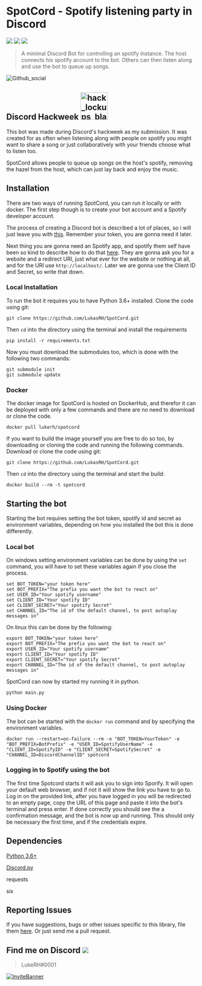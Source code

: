 # SpotCord - Spotify listening party in Discord

![][tag-lisence]
![][tag-issues]
![][tag-pull]

> A minimal Discord Bot for controlling an spotify instance. The host connects his spotify account to the bot. Others can then listen along and use the bot to queue up songs. 

![Github_social](https://user-images.githubusercontent.com/16747705/60066065-500ae500-9706-11e9-82e0-db371339259b.png)

## Discord Hackweek <img width="72" alt="hack_lockups_black" src="https://user-images.githubusercontent.com/16747705/60066236-c90a3c80-9706-11e9-8bba-3917cdbdda50.png">
This bot was made during Discord's hackweek as my submission. It was created for as often when listening along with people on spotify you might want to share a song or just collaboratively with your friends choose what to listen too.

SpotCord allows people to queue up songs on the host's spotify, removing the hazel from the host, which can just lay back and enjoy the music. 

## Installation
There are two ways of running SpotCord, you can run it locally or with docker.
The first step though is to create your bot account and a Spotify developer account.

The process of creating a Discord bot is described a lot of places, so i will just leave you with [this](https://discordpy.readthedocs.io/en/latest/discord.html). Remember your token, you are gonna need it later.

Next thing you are gonna need an Spotify app, and spotify them self have been so kind to describe how to do that [here](https://developer.spotify.com/documentation/general/guides/app-settings/).
They are gonna ask you for a website and a redirect URI, just what ever for the website or nothing at all, and for the URI use `http://localhost/`. Later we are gonna use the Client ID and Secret, so write that down.


### Local Installation
To run the bot it requires you to have Python 3.6+ installed.
Clone the code using git:
```text
git clone https://github.com/LukasRH/SpotCord.git
```
Then `cd` into the directory using the terminal and install the requirements
````text
pip install -r requirements.txt
````
Now you must download the submodules too, which is done with the following two commands:
```text
git submodule init
git submodule update
```

### Docker
The docker image for SpotCord is hosted on DockerHub, and therefor it can be deployed with only a few commands and there are no need to download or clone the code.
```text
docker pull lukerh/spotcord
```
If you want to build the image yourself you are free to do so too, by downloading or cloning the code and running the following commands.
Download or clone the code using git:
```text
git clone https://github.com/LukasRH/SpotCord.git
```
Then `cd` into the directory using the terminal and start the build:
```text
docker build --rm -t spotcord
```

## Starting the bot
Starting the bot requires setting the bot token, spotify id and secret as environment variables, depending on how you installed the bot this is done differently.
### Local bot
On windows setting environment variables can be done by using the `set` command, you will have to set these variables again if you close the process.
```text
set BOT_TOKEN="your token here"
set BOT_PREFIX="The prefix you want the bot to react on"
set USER_ID="Your spotify username"
set CLIENT_ID="Your spotify ID"
set CLIENT_SECRET="Your spotify Secret"
set CHANNEL_ID="The id of the default channel, to post autoplay messages in"
```
On linux this can be done by the following:
```text
export BOT_TOKEN="your token here"
export BOT_PREFIX="The prefix you want the bot to react on"
export USER_ID="Your spotify username"
export CLIENT_ID="Your spotify ID"
export CLIENT_SECRET="Your spotify Secret"
export CHANNEL_ID="The id of the default channel, to post autoplay messages in"
```

SpotCord can now by started my running it in python.
````text
python main.py
````
### Using Docker
The bot can be started with the `docker run` command and by specifying the environment variables.
```text
docker run --restart=on-failure --rm -e "BOT_TOKEN=YourToken" -e "BOT_PREFIX=BotPrefix" -e "USER_ID=SpotifyUserName" -e "CLIENT_ID=SpotifyID" -e "CLIENT_SECRET=SpotifySecret" -e "CHANNEL_ID=DiscordChannelID" spotcord
```

### Logging in to Spotify using the bot
The first time Spotcord starts it will ask you to sign into Sporify. It will open your default web browser, and if not it will show the link you have to go to.
Log in on the provided link, after you have logged in you will be redirected to an empty page, copy the URL of this page and paste it into the bot's terminal and press enter.
If done correctly you should see the a confirmation message, and the bot is now up and running. This should only be necessary the first time, and if the credentials expire.

## Dependencies
[Python 3.6+](https://www.python.org/)

[Discord.py](https://github.com/Rapptz/discord.py)

requests

six

## Reporting Issues
If you have suggestions, bugs or other issues specific to this library, file them [here](https://github.com/LukasRH/SpotCord/issues). Or just send me a pull request.

## Find me on Discord ![][tag-discord]
> LukeRH#0001

[![InviteBanner](https://user-images.githubusercontent.com/16747705/60059041-111b6600-96eb-11e9-9c26-6c0e8e9b9164.png)](https://discord.gg/PyKMjq8)

<!-- Markdown link & img dfn's -->
[tag-lisence]: https://img.shields.io/github/license/LukasRH/SpotCord.svg?style=flat-square
[tag-issues]: https://img.shields.io/github/issues/LukasRH/SpotCord.svg?style=flat-square
[tag-pull]: https://img.shields.io/github/issues-pr/LukasRH/spotcord.svg?style=flat-square
[tag-discord]: https://img.shields.io/discord/580822439773208581.svg


